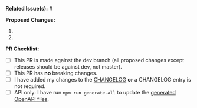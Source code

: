 **Related Issue(s):** #


**Proposed Changes:**

1. 
2. 

**PR Checklist:**

- [ ] This PR is made against the dev branch (all proposed changes except releases should be against dev, not master).
- [ ] This PR has **no** breaking changes.
- [ ] I have added my changes to the [CHANGELOG](https://github.com/radiantearth/stac-api-spec/blob/dev/CHANGELOG.md) **or** a CHANGELOG entry is not required.
- [ ] API only: I have run `npm run generate-all` to update the [generated OpenAPI files](https://github.com/radiantearth/stac-api-spec/blob/dev/README.md#openapi-definitions).